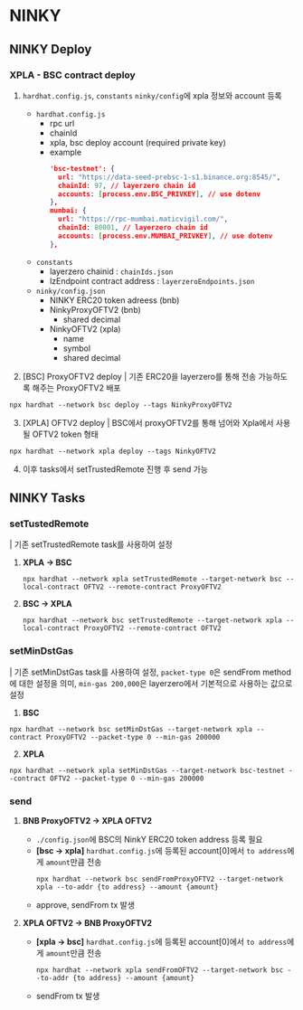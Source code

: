 # NINKY
## NINKY Deploy
### XPLA - BSC contract deploy
1. `hardhat.config.js`, `constants` `ninky/config`에 xpla 정보와 account 등록
   - `hardhat.config.js`
     - rpc url
     - chainId
     - xpla, bsc deploy account (required private key)
     - example
        ``` json
        'bsc-testnet': {
          url: "https://data-seed-prebsc-1-s1.binance.org:8545/",
          chainId: 97, // layerzero chain id
          accounts: [process.env.BSC_PRIVKEY], // use dotenv
        },
        mumbai: {
          url: "https://rpc-mumbai.maticvigil.com/",
          chainId: 80001, // layerzero chain id
          accounts: [process.env.MUMBAI_PRIVKEY], // use dotenv
        },  
        ```
   - `constants`
     - layerzero chainid : `chainIds.json`
     - lzEndpoint contract address : `layerzeroEndpoints.json`
   - `ninky/config.json`
     - NINKY ERC20 token adreess (bnb)
     - NinkyProxyOFTV2 (bnb)
       - shared decimal
     - NinkyOFTV2 (xpla)
       - name
       - symbol
       - shared decimal
  
2. [BSC] ProxyOFTV2 deploy
| 기존 ERC20을 layerzero를 통해 전송 가능하도록 해주는 ProxyOFTV2 배포
``` shell
npx hardhat --network bsc deploy --tags NinkyProxyOFTV2
```

3. [XPLA] OFTV2 deploy
| BSC에서 proxyOFTV2를 통해 넘어와 Xpla에서 사용될 OFTV2 token 형태
``` shell
npx hardhat --network xpla deploy --tags NinkyOFTV2
```

4. 이후 tasks에서 setTrustedRemote 진행 후 send 가능
   
## NINKY Tasks
### setTustedRemote
| 기존 setTrustedRemote task를 사용하여 설정
1. **XPLA -> BSC**
    ``` shell
    npx hardhat --network xpla setTrustedRemote --target-network bsc --local-contract OFTV2 --remote-contract ProxyOFTV2
    ```
2. **BSC -> XPLA**
    ``` shell
    npx hardhat --network bsc setTrustedRemote --target-network xpla --local-contract ProxyOFTV2 --remote-contract OFTV2
    ```

### setMinDstGas
| 기존 setMinDstGas task를 사용하여 설정, `packet-type 0`은 sendFrom method에 대한 설정을 의미, `min-gas 200,000`은 layerzero에서 기본적으로 사용하는 값으로 설정
1. **BSC**
```shell
npx hardhat --network bsc setMinDstGas --target-network xpla --contract ProxyOFTV2 --packet-type 0 --min-gas 200000
```

2. **XPLA**
```shell
npx hardhat --network xpla setMinDstGas --target-network bsc-testnet --contract OFTV2 --packet-type 0 --min-gas 200000
```

### send
1. **BNB ProxyOFTV2 -> XPLA OFTV2**
   - `./config.json`에 BSC의 NinkY ERC20 token address 등록 필요
   - **[bsc -> xpla]** `hardhat.config.js`에 등록된 account[0]에서 `to address`에게 `amount`만큼 전송
        ``` shell
        npx hardhat --network bsc sendFromProxyOFTV2 --target-network xpla --to-addr {to address} --amount {amount}
        ```
   - approve, sendFrom tx 발생

2. **XPLA OFTV2 -> BNB ProxyOFTV2**
   - **[xpla -> bsc]** `hardhat.config.js`에 등록된 account[0]에서 `to address`에게 `amount`만큼 전송
        ``` shell
        npx hardhat --network xpla sendFromOFTV2 --target-network bsc --to-addr {to address} --amount {amount}
        ```
   - sendFrom tx 발생